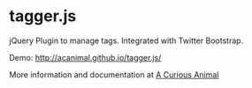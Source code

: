 tagger.js
=========

jQuery Plugin to manage tags. Integrated with Twitter Bootstrap.

Demo: http://acanimal.github.io/tagger.js/

More information and documentation at [A Curious Animal](http://acuriousanimal.com/blog/2012/12/26/tagger-a-jquery-plugin-to-manage-tags/)
